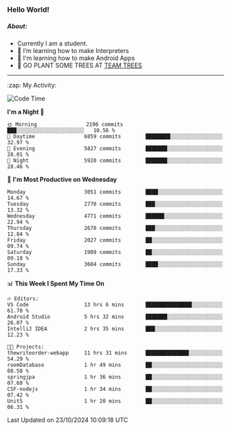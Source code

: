 ### Hello World!

##### About:
- Currently I am a student.
- 🌱 I’m learning how to make Interpreters
- 🌱 I'm learning how to make Android Apps
- 🌱 GO PLANT SOME TREES AT [TEAM TREES](https://teamtrees.org/)

---
  <summary>:zap: My Activity:</summary>
  
<!--START_SECTION:waka-->
![Code Time](http://img.shields.io/badge/Code%20Time-1%2C541%20hrs%2034%20mins-blue)

**I'm a Night 🦉** 

```text
🌞 Morning                2196 commits        ███░░░░░░░░░░░░░░░░░░░░░░   10.56 % 
🌆 Daytime                6859 commits        ████████░░░░░░░░░░░░░░░░░   32.97 % 
🌃 Evening                5827 commits        ███████░░░░░░░░░░░░░░░░░░   28.01 % 
🌙 Night                  5920 commits        ███████░░░░░░░░░░░░░░░░░░   28.46 % 
```
📅 **I'm Most Productive on Wednesday** 

```text
Monday                   3051 commits        ████░░░░░░░░░░░░░░░░░░░░░   14.67 % 
Tuesday                  2770 commits        ███░░░░░░░░░░░░░░░░░░░░░░   13.32 % 
Wednesday                4771 commits        ██████░░░░░░░░░░░░░░░░░░░   22.94 % 
Thursday                 2670 commits        ███░░░░░░░░░░░░░░░░░░░░░░   12.84 % 
Friday                   2027 commits        ██░░░░░░░░░░░░░░░░░░░░░░░   09.74 % 
Saturday                 1909 commits        ██░░░░░░░░░░░░░░░░░░░░░░░   09.18 % 
Sunday                   3604 commits        ████░░░░░░░░░░░░░░░░░░░░░   17.33 % 
```


📊 **This Week I Spent My Time On** 

```text
🔥 Editors: 
VS Code                  13 hrs 6 mins       ███████████████░░░░░░░░░░   61.70 % 
Android Studio           5 hrs 32 mins       ███████░░░░░░░░░░░░░░░░░░   26.07 % 
IntelliJ IDEA            2 hrs 35 mins       ███░░░░░░░░░░░░░░░░░░░░░░   12.23 % 

🐱‍💻 Projects: 
thewriteorder-webapp     11 hrs 31 mins      ██████████████░░░░░░░░░░░   54.29 % 
roomDatabase             1 hr 49 mins        ██░░░░░░░░░░░░░░░░░░░░░░░   08.58 % 
springjpa                1 hr 36 mins        ██░░░░░░░░░░░░░░░░░░░░░░░   07.60 % 
CSF-nodejs               1 hr 34 mins        ██░░░░░░░░░░░░░░░░░░░░░░░   07.42 % 
Unit5                    1 hr 20 mins        ██░░░░░░░░░░░░░░░░░░░░░░░   06.31 % 
```


 Last Updated on 23/10/2024 10:09:18 UTC
<!--END_SECTION:waka-->
